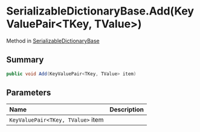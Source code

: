 # SerializableDictionaryBase.Add(KeyValuePair<TKey, TValue>)

Method in [SerializableDictionaryBase](/docs/api/csharp/yarn.unity.serializabledictionarybase-2.md)

## Summary



```csharp
public void Add(KeyValuePair<TKey, TValue> item)
```

## Parameters

|Name|Description|
|:---|:---|
|`KeyValuePair<TKey, TValue>` item||

